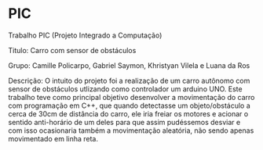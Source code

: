 # PIC
Trabalho PIC (Projeto Integrado a Computação)

Titulo: Carro com sensor de obstáculos

Grupo: Camille Policarpo, Gabriel Saymon, Khristyan Vilela e Luana da Ros

Descrição: O intuito do projeto foi a realização de um carro autônomo com sensor de obstáculos utlizando como controlador um arduino UNO. Este trabalho teve como principal objetivo desenvolver a movimentação do carro com programação em C++, que quando detectasse um objeto/obstáculo a cerca de 30cm de distância do carro, ele iria freiar os motores e acionar o sentido anti-horário de um deles para que assim pudéssemos desviar e com isso ocasionaria também a movimentação aleatória, não sendo apenas movimentado em linha reta.
